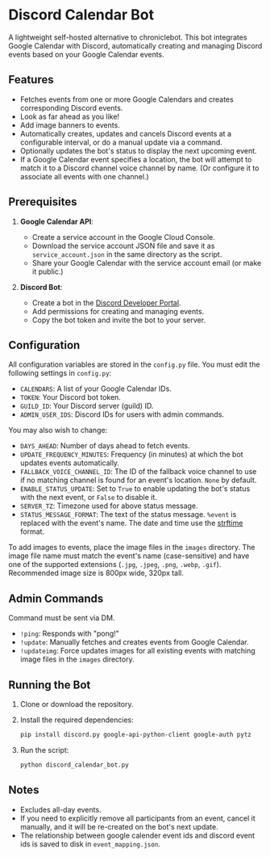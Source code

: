 # Discord Calendar Bot

A lightweight self-hosted alternative to chroniclebot. This bot integrates Google Calendar with Discord, automatically creating and managing Discord events based on your Google Calendar events. 

## Features

- Fetches events from one or more Google Calendars and creates corresponding Discord events.
- Look as far ahead as you like!
- Add image banners to events.
- Automatically creates, updates and cancels Discord events at a configurable interval, or do a manual update via a command.
- Optionally updates the bot's status to display the next upcoming event.
- If a Google Calendar event specifies a location, the bot will attempt to match it to a Discord channel voice channel by name. (Or configure it to associate all events with one channel.)

## Prerequisites

1. **Google Calendar API**:
   - Create a service account in the Google Cloud Console.
   - Download the service account JSON file and save it as `service_account.json` in the same directory as the script.
   - Share your Google Calendar with the service account email (or make it public.)

2. **Discord Bot**:
   - Create a bot in the [Discord Developer Portal](https://discord.com/developers/applications).
   - Add permissions for creating and managing events.
   - Copy the bot token and invite the bot to your server.

## Configuration

All configuration variables are stored in the `config.py` file. You must edit the following settings in `config.py`:

- `CALENDARS`: A list of your Google Calendar IDs.
- `TOKEN`: Your Discord bot token.
- `GUILD_ID`: Your Discord server (guild) ID.
- `ADMIN_USER_IDS`: Discord IDs for users with admin commands.

You may also wish to change:

- `DAYS_AHEAD`: Number of days ahead to fetch events.
- `UPDATE_FREQUENCY_MINUTES`: Frequency (in minutes) at which the bot updates events automatically.
- `FALLBACK_VOICE_CHANNEL_ID`: The ID of the fallback voice channel to use if no matching channel is found for an event's location. `None` by default.
- `ENABLE_STATUS_UPDATE`: Set to `True` to enable updating the bot's status with the next event, or `False` to disable it.
- `SERVER_TZ`: Timezone used for above status message.
- `STATUS_MESSAGE_FORMAT`: The text of the status message. `%event` is replaced with the event's name. The date and time use the [strftime](https://strftime.org/) format.

To add images to events, place the image files in the `images` directory. The image file name must match the event's name (case-sensitive) and have one of the supported extensions (`.jpg`, `.jpeg`, `.png`, `.webp`, `.gif`). Recommended image size is 800px wide, 320px tall.

## Admin Commands

Command must be sent via DM.

- `!ping`: Responds with "pong!"
- `!update`: Manually fetches and creates events from Google Calendar.
- `!updateimg`: Force updates images for all existing events with matching image files in the `images` directory.

## Running the Bot

1. Clone or download the repository.

2. Install the required dependencies:
   ```bash
   pip install discord.py google-api-python-client google-auth pytz
   ```

3. Run the script:
   ```bash
   python discord_calendar_bot.py
   ```

## Notes
- Excludes all-day events.
- If you need to explicitly remove all participants from an event, cancel it manually, and it will be re-created on the bot's next update.
- The relationship between google calender event ids and discord event ids is saved to disk in `event_mapping.json`.
